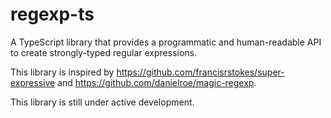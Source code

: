 # regexp-ts

A TypeScript library that provides a programmatic and human-readable API to create strongly-typed regular expressions.

This library is inspired by https://github.com/francisrstokes/super-expressive and https://github.com/danielroe/magic-regexp.

This library is still under active development.
